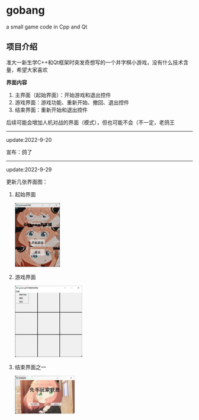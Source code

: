 # gobang
a small game code in Cpp and Qt

## 项目介绍

准大一新生学C++和Qt框架时突发奇想写的一个井字棋小游戏，没有什么技术含量，希望大家喜欢

**界面内容**
1. 主界面（起始界面）：开始游戏和退出控件
2. 游戏界面：游戏功能、重新开始、撤回、退出控件
3. 结束界面：重新开始和退出控件

后续可能会增加人机对战的界面（模式），但也可能不会（不一定，老鸽王



---

update:2022-9-20

宣布：鸽了

---

update:2022-9-29

更新几张界面图：

1. 起始界面

   <img src=".\image\起始界面.jpg" style="zoom:20%;" />

2. 游戏界面

   <img src="./image/游戏界面.jpg" style="zoom:20%;" />

3. 结束界面之一

   <img src="./image/结束界面之一.jpg" style="zoom:20%;" />
